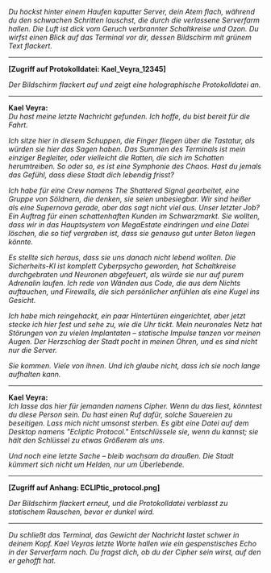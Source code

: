 _Du hockst hinter einem Haufen kaputter Server, dein Atem flach, während du den schwachen Schritten lauschst, die durch die verlassene Serverfarm hallen. Die Luft ist dick vom Geruch verbrannter Schaltkreise und Ozon. Du wirfst einen Blick auf das Terminal vor dir, dessen Bildschirm mit grünem Text flackert._

---

**[Zugriff auf Protokolldatei: Kael_Veyra_12345]**

_Der Bildschirm flackert auf und zeigt eine holographische Protokolldatei an._

---

**Kael Veyra:**  
_Du hast meine letzte Nachricht gefunden. Ich hoffe, du bist bereit für die Fahrt._

_Ich sitze hier in diesem Schuppen, die Finger fliegen über die Tastatur, als würden sie hier das Sagen haben. Das Summen des Terminals ist mein einziger Begleiter, oder vielleicht die Ratten, die sich im Schatten herumtreiben. So oder so, es ist eine Symphonie des Chaos. Hast du jemals das Gefühl, dass diese Stadt dich lebendig frisst?_

_Ich habe für eine Crew namens The Shattered Signal gearbeitet, eine Gruppe von Söldnern, die denken, sie seien unbesiegbar. Wir sind heißer als eine Supernova gerade, aber das sagt nicht viel aus. Unser letzter Job? Ein Auftrag für einen schattenhaften Kunden im Schwarzmarkt. Sie wollten, dass wir in das Hauptsystem von MegaEstate eindringen und eine Datei löschen, die so tief vergraben ist, dass sie genauso gut unter Beton liegen könnte._

_Es stellte sich heraus, dass sie uns danach nicht lebend wollten. Die Sicherheits-KI ist komplett Cyberpsycho geworden, hat Schaltkreise durchgebraten und Neuronen abgefeuert, als würde sie nur auf purem Adrenalin laufen. Ich rede von Wänden aus Code, die aus dem Nichts auftauchen, und Firewalls, die sich persönlicher anfühlen als eine Kugel ins Gesicht._

_Ich habe mich reingehackt, ein paar Hintertüren eingerichtet, aber jetzt stecke ich hier fest und sehe zu, wie die Uhr tickt. Mein neuronales Netz hat Störungen von zu vielen Implantaten – statische Impulse tanzen vor meinen Augen. Der Herzschlag der Stadt pocht in meinen Ohren, und es sind nicht nur die Server._

_Sie kommen. Viele von ihnen. Und ich glaube nicht, dass ich sie noch lange aufhalten kann._

---

**Kael Veyra:**  
_Ich lasse das hier für jemanden namens Cipher. Wenn du das liest, könntest du diese Person sein. Du hast einen Ruf dafür, solche Sauereien zu beseitigen. Lass mich nicht umsonst sterben. Es gibt eine Datei auf dem Desktop namens "Ecliptic Protocol." Entschlüssele sie, wenn du kannst; sie hält den Schlüssel zu etwas Größerem als uns._

_Und noch eine letzte Sache – bleib wachsam da draußen. Die Stadt kümmert sich nicht um Helden, nur um Überlebende._

---

**[Zugriff auf Anhang: ECLIPtic_protocol.png]**

_Der Bildschirm flackert erneut, und die Protokolldatei verblasst zu statischem Rauschen, bevor er dunkel wird._

---

_Du schließt das Terminal, das Gewicht der Nachricht lastet schwer in deinem Kopf. Kael Veyras letzte Worte hallen wie ein gespenstisches Echo in der Serverfarm nach. Du fragst dich, ob du der Cipher sein wirst, auf den er gehofft hat._
